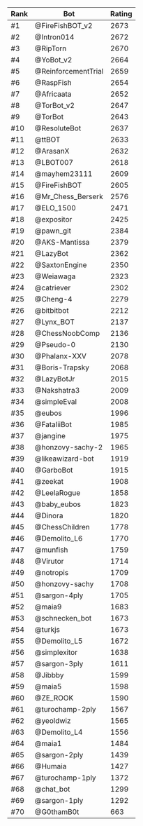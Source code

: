 Rank|Bot|Rating
---|---|---
#1|@FireFishBOT_v2|2673
#2|@Intron014|2672
#3|@RipTorn|2670
#4|@YoBot_v2|2664
#5|@ReinforcementTrial|2659
#6|@RaspFish|2654
#7|@Africaata|2652
#8|@TorBot_v2|2647
#9|@TorBot|2643
#10|@ResoluteBot|2637
#11|@ttBOT|2633
#12|@ArasanX|2632
#13|@LBOT007|2618
#14|@mayhem23111|2609
#15|@FireFishBOT|2605
#16|@Mr_Chess_Berserk|2576
#17|@ELO_1500|2471
#18|@expositor|2425
#19|@pawn_git|2384
#20|@AKS-Mantissa|2379
#21|@LazyBot|2362
#22|@SaxtonEngine|2350
#23|@Weiawaga|2323
#24|@catriever|2302
#25|@Cheng-4|2279
#26|@bitbitbot|2212
#27|@Lynx_BOT|2137
#28|@ChessNoobComp|2136
#29|@Pseudo-0|2130
#30|@Phalanx-XXV|2078
#31|@Boris-Trapsky|2068
#32|@LazyBotJr|2015
#33|@Nakshatra3|2009
#34|@simpleEval|2008
#35|@eubos|1996
#36|@FataliiBot|1985
#37|@jangine|1975
#38|@honzovy-sachy-2|1965
#39|@likeawizard-bot|1919
#40|@GarboBot|1915
#41|@zeekat|1908
#42|@LeelaRogue|1858
#43|@baby_eubos|1823
#44|@Dinora|1820
#45|@ChessChildren|1778
#46|@Demolito_L6|1770
#47|@munfish|1759
#48|@Virutor|1714
#49|@notropis|1709
#50|@honzovy-sachy|1708
#51|@sargon-4ply|1705
#52|@maia9|1683
#53|@schnecken_bot|1673
#54|@turkjs|1673
#55|@Demolito_L5|1672
#56|@simplexitor|1638
#57|@sargon-3ply|1611
#58|@Jibbby|1599
#59|@maia5|1598
#60|@ZE_ROOK|1590
#61|@turochamp-2ply|1567
#62|@yeoldwiz|1565
#63|@Demolito_L4|1556
#64|@maia1|1484
#65|@sargon-2ply|1439
#66|@Humaia|1427
#67|@turochamp-1ply|1372
#68|@chat_bot|1299
#69|@sargon-1ply|1292
#70|@G0thamB0t|663
